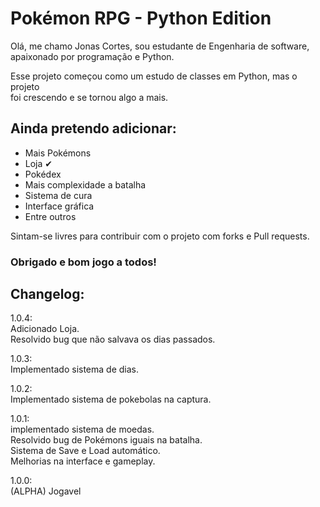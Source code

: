 <h1>Pokémon RPG - Python Edition</h1>

<p>Olá, me chamo Jonas Cortes, sou estudante de Engenharia de software, <br>
apaixonado por programação e Python.</p> 

<p>Esse projeto começou como um estudo de classes em Python, mas o projeto <br>
foi crescendo e se tornou algo a mais.</p>

<h2>Ainda pretendo adicionar:</h2>
<ul>
<li>Mais Pokémons</li>
<li>Loja ✔</li>
<li>Pokédex</li>
<li>Mais complexidade a batalha</li>
<li>Sistema de cura</li>
<li>Interface gráfica</li>
<li>Entre outros</li>
</ul>

<p>Sintam-se livres para contribuir com o projeto com forks e Pull requests. </p>

<h3>Obrigado e bom jogo a todos!</h3>

<h2>Changelog:</h2>


<p>1.0.4: <br>
Adicionado Loja.<br>
Resolvido bug que não salvava os dias passados.</p>

<p>1.0.3: <br>
Implementado sistema de dias. </p>

<p>1.0.2: <br>
Implementado sistema de pokebolas na captura.</p>

<p>1.0.1: <br>
implementado sistema de moedas.<br>
Resolvido bug de Pokémons iguais na batalha.<br>
Sistema de Save e Load automático.<br>
Melhorias na interface e gameplay.</p>

<p>1.0.0: <br>
(ALPHA) Jogavel</p>

